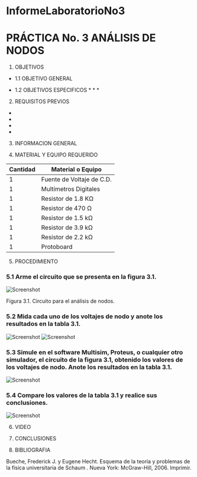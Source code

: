 InformeLaboratorioNo3
==========================
# PRÁCTICA No. 3 ANÁLISIS DE NODOS
1. OBJETIVOS
* 1.1 OBJETIVO GENERAL


* 1.2 OBJETIVOS ESPECIFICOS
  * 
  * 
  * 

2. REQUISITOS PREVIOS
  * 
  *  
  * 
  * 
	
3. INFORMACION GENERAL 


4. MATERIAL Y EQUIPO REQUERIDO

| Cantidad | Material o Equipo | 
| --------- | --------- | 
| 1 | Fuente de Voltaje de C.D. | 
| 1 | Multímetros Digitales | 
| 1 | Resistor de 1.8 KΩ |
| 1 | Resistor de 470 Ω | 
| 1 | Resistor de 1.5 kΩ | 
| 1 | Resistor de 3.9 kΩ |
| 1 | Resistor de 2.2 kΩ |
| 1 | Protoboard | 

5. PROCEDIMIENTO

### 5.1 Arme el circuito que se presenta en la figura 3.1.

 ![Screenshot]()
 
Figura 3.1. Circuito para el análisis de nodos.
 
### 5.2 Mida cada uno de los voltajes de nodo y anote los resultados en la tabla 3.1.

![Screenshot]()
![Screenshot]()
 
### 5.3 Simule en el software Multisim, Proteus, o cualquier otro simulador, el circuito de la figura 3.1, obtenido los valores de los voltajes de nodo. Anote los resultados en la tabla 3.1.
 
![Screenshot]()

### 5.4 Compare los valores de la tabla 3.1 y realice sus conclusiones.

![Screenshot]()


6. VIDEO



7. CONCLUSIONES


8. BIBLIOGRAFIA

Bueche, Frederick J. y Eugene Hecht. Esquema de la teoría y problemas de la física universitaria de Schaum . Nueva York: McGraw-Hill, 2006. Imprimir.

